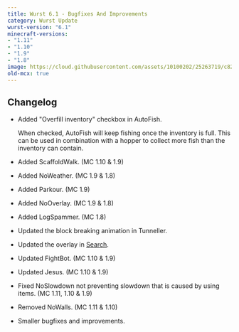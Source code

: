 ```yaml
---
title: Wurst 6.1 - Bugfixes And Improvements
category: Wurst Update
wurst-version: "6.1"
minecraft-versions:
- "1.11"
- "1.10"
- "1.9"
- "1.8"
image: https://cloud.githubusercontent.com/assets/10100202/25263719/c8264b00-2661-11e7-9ec1-7105cd1be256.jpg
old-mcx: true
---
```

## Changelog

- Added "Overfill inventory" checkbox in AutoFish.

  When checked, AutoFish will keep fishing once the inventory is full. This can be used in combination with a hopper to collect more fish than the inventory can contain.

- Added ScaffoldWalk. (MC 1.10 & 1.9)

- Added NoWeather. (MC 1.9 & 1.8)

- Added Parkour. (MC 1.9)

- Added NoOverlay. (MC 1.9 & 1.8)

- Added LogSpammer. (MC 1.8)

- Updated the block breaking animation in Tunneller.

- Updated the overlay in [Search](https://wurst.wiki/search).

- Updated FightBot. (MC 1.10 & 1.9)

- Updated Jesus. (MC 1.10 & 1.9)

- Fixed NoSlowdown not preventing slowdown that is caused by using items. (MC 1.11, 1.10 & 1.9)

- Removed NoWalls. (MC 1.11 & 1.10)

- Smaller bugfixes and improvements.
